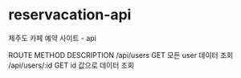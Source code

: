 # reservacation-api
제주도 카페 예약 사이트 - api

ROUTE	METHOD	DESCRIPTION
/api/users	GET	모든 user 데이터 조회
/api/users/:id	GET	id 값으로 데이터 조회
